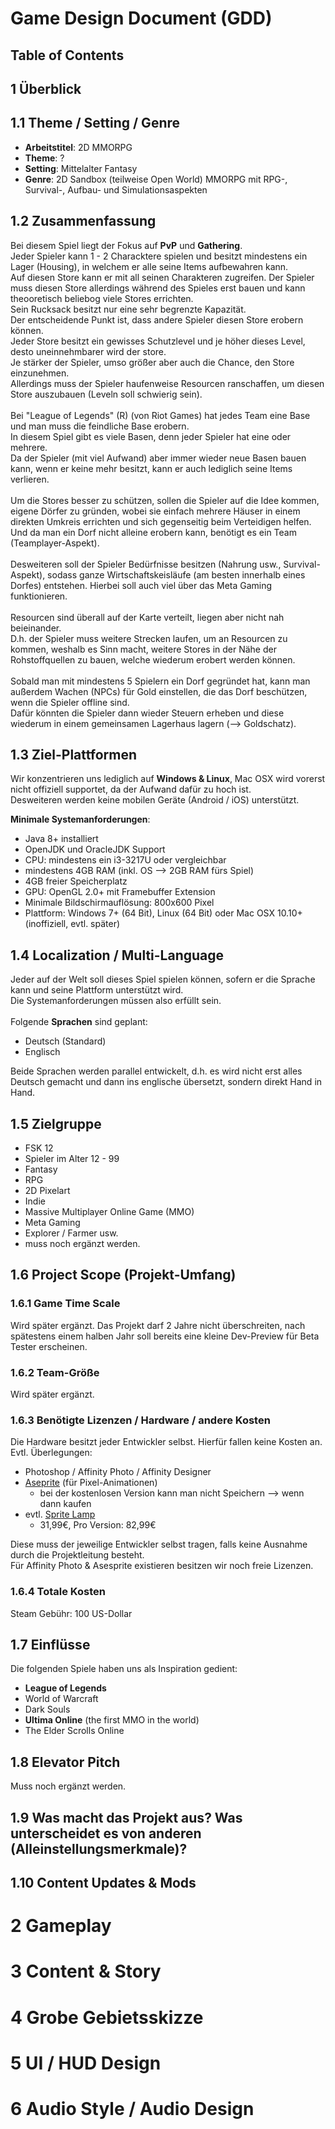 ﻿# Game Design Document (GDD)

## Table of Contents

## 1 Überblick

## 1.1 Theme / Setting / Genre

  - **Arbeitstitel**: 2D MMORPG
  - **Theme**: ?
  - **Setting**: Mittelalter Fantasy
  - **Genre**: 2D Sandbox (teilweise Open World) MMORPG mit RPG-, Survival-, Aufbau- und Simulationsaspekten
  
## 1.2 Zusammenfassung

Bei diesem Spiel liegt der Fokus auf **PvP** und **Gathering**.\
Jeder Spieler kann 1 - 2 Characktere spielen und besitzt mindestens ein Lager (Housing), in welchem er alle seine Items aufbewahren kann.\
Auf diesen Store kann er mit all seinen Charakteren zugreifen. Der Spieler muss diesen Store allerdings während des Spieles erst bauen und kann theooretisch beliebog viele Stores errichten.\
Sein Rucksack besitzt nur eine sehr begrenzte Kapazität.\
Der entscheidende Punkt ist, dass andere Spieler diesen Store erobern können.\
Jeder Store besitzt ein gewisses Schutzlevel und je höher dieses Level, desto uneinnehmbarer wird der store.\
Je stärker der Spieler, umso größer aber auch die Chance, den Store einzunehmen.\
Allerdings muss der Spieler haufenweise Resourcen ranschaffen, um diesen Store auszubauen (Leveln soll schwierig sein).\
\
Bei "League of Legends" (R) (von Riot Games) hat jedes Team eine Base und man muss die feindliche Base erobern.\
In diesem Spiel gibt es viele Basen, denn jeder Spieler hat eine oder mehrere.\
Da der Spieler (mit viel Aufwand) aber immer wieder neue Basen bauen kann, wenn er keine mehr besitzt, kann er auch lediglich seine Items verlieren.\
\
Um die Stores besser zu schützen, sollen die Spieler auf die Idee kommen, eigene Dörfer zu gründen, wobei sie einfach mehrere Häuser in einem direkten Umkreis errichten und sich gegenseitig beim Verteidigen helfen.\
Und da man ein Dorf nicht alleine erobern kann, benötigt es ein Team (Teamplayer-Aspekt).\
\
Desweiteren soll der Spieler Bedürfnisse besitzen (Nahrung usw., Survival-Aspekt), sodass ganze Wirtschaftskeisläufe (am besten innerhalb eines Dorfes) entstehen. Hierbei soll auch viel über das Meta Gaming funktionieren.\
\
Resourcen sind überall auf der Karte verteilt, liegen aber nicht nah beieinander.\
D.h. der Spieler muss weitere Strecken laufen, um an Resourcen zu kommen, weshalb es Sinn macht, weitere Stores in der Nähe der Rohstoffquellen zu bauen, welche wiederum erobert werden können.\
\
Sobald man mit mindestens 5 Spielern ein Dorf gegründet hat, kann man außerdem Wachen (NPCs) für Gold einstellen, die das Dorf beschützen, wenn die Spieler offline sind.\
Dafür könnten die Spieler dann wieder Steuern erheben und diese wiederum in einem gemeinsamen Lagerhaus lagern (--> Goldschatz).

## 1.3 Ziel-Plattformen

Wir konzentrieren uns lediglich auf **Windows & Linux**, Mac OSX wird vorerst nicht offiziell supportet, da der Aufwand dafür zu hoch ist.\
Desweiteren werden keine mobilen Geräte (Android / iOS) unterstützt.

**Minimale Systemanforderungen**:

  - Java 8+ installiert
  - OpenJDK und OracleJDK Support
  - CPU: mindestens ein i3-3217U oder vergleichbar
  - mindestens 4GB RAM (inkl. OS --> 2GB RAM fürs Spiel)
  - 4GB freier Speicherplatz
  - GPU: OpenGL 2.0+ mit Framebuffer Extension
  - Minimale Bildschirmauflösung: 800x600 Pixel
  - Plattform: Windows 7+ (64 Bit), Linux (64 Bit) oder Mac OSX 10.10+ (inoffiziell, evtl. später)
  
## 1.4 Localization / Multi-Language

Jeder auf der Welt soll dieses Spiel spielen können, sofern er die Sprache kann und seine Plattform unterstützt wird.\
Die Systemanforderungen müssen also erfüllt sein.\
\
Folgende **Sprachen** sind geplant:

  - Deutsch (Standard)
  - Englisch
  
Beide Sprachen werden parallel entwickelt, d.h. es wird nicht erst alles Deutsch gemacht und dann ins englische übersetzt, sondern direkt Hand in Hand.

## 1.5 Zielgruppe

  - FSK 12
  - Spieler im Alter 12 - 99
  - Fantasy
  - RPG
  - 2D Pixelart
  - Indie
  - Massive Multiplayer Online Game (MMO)
  - Meta Gaming
  - Explorer / Farmer usw.
  - muss noch ergänzt werden.
  
## 1.6 Project Scope (Projekt-Umfang)

### 1.6.1 Game Time Scale

Wird später ergänzt. Das Projekt darf 2 Jahre nicht überschreiten, nach spätestens einem halben Jahr soll bereits eine kleine Dev-Preview für Beta Tester erscheinen.

### 1.6.2 Team-Größe

Wird später ergänzt.

### 1.6.3 Benötigte Lizenzen / Hardware / andere Kosten

Die Hardware besitzt jeder Entwickler selbst. Hierfür fallen keine Kosten an.
Evtl. Überlegungen:

  - Photoshop / Affinity Photo / Affinity Designer
  - [Aseprite](https://www.aseprite.org/) (für Pixel-Animationen)
      * bei der kostenlosen Version kann man nicht Speichern --> wenn dann kaufen
  - evtl. [Sprite Lamp](http://store.steampowered.com/app/316830/Sprite_Lamp/)
      * 31,99€, Pro Version: 82,99€

Diese muss der jeweilige Entwickler selbst tragen, falls keine Ausnahme durch die Projektleitung besteht.\
Für Affinity Photo & Asesprite existieren besitzen wir noch freie Lizenzen.

### 1.6.4 Totale Kosten

Steam Gebühr: 100 US-Dollar

## 1.7 Einflüsse

Die folgenden Spiele haben uns als Inspiration gedient:

  - **League of Legends**
  - World of Warcraft
  - Dark Souls
  - **Ultima Online** (the first MMO in the world)
  - The Elder Scrolls Online
  
## 1.8 Elevator Pitch

Muss noch ergänzt werden.

## 1.9 Was macht das Projekt aus? Was unterscheidet es von anderen (Alleinstellungsmerkmale)?

## 1.10 Content Updates & Mods

# 2 Gameplay

# 3 Content & Story

# 4 Grobe Gebietsskizze

# 5 UI / HUD Design

# 6 Audio Style / Audio Design